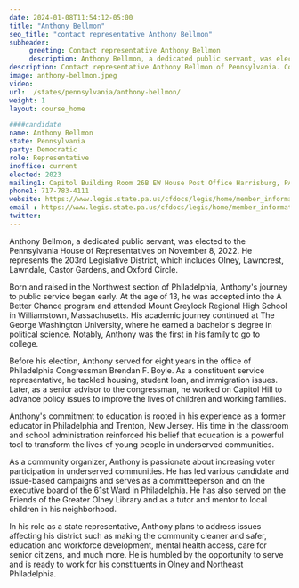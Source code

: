 ```yaml
---
date: 2024-01-08T11:54:12-05:00
title: "Anthony Bellmon"
seo_title: "contact representative Anthony Bellmon"
subheader:
     greeting: Contact representative Anthony Bellmon
     description: Anthony Bellmon, a dedicated public servant, was elected to the Pennsylvania House of Representatives on November 8, 2022. He represents the 203rd Legislative District, which includes Olney, Lawncrest, Lawndale, Castor Gardens, and Oxford Circle.
description: Contact representative Anthony Bellmon of Pennsylvania. Contact information for Anthony Bellmon includes email address, phone number, and mailing address.
image: anthony-bellmon.jpeg
video:
url:  /states/pennsylvania/anthony-bellmon/
weight: 1
layout: course_home

####candidate
name: Anthony Bellmon
state: Pennsylvania
party: Democratic
role: Representative
inoffice: current
elected: 2023
mailing1: Capitol Building Room 26B EW House Post Office Harrisburg, PA 17120
phone1: 717-783-4111
website: https://www.legis.state.pa.us/cfdocs/legis/home/member_information/House_bio.cfm?id=1984/
email : https://www.legis.state.pa.us/cfdocs/legis/home/member_information/House_bio.cfm?id=1984/
twitter:
---
```


Anthony Bellmon, a dedicated public servant, was elected to the Pennsylvania House of Representatives on November 8, 2022. He represents the 203rd Legislative District, which includes Olney, Lawncrest, Lawndale, Castor Gardens, and Oxford Circle.

Born and raised in the Northwest section of Philadelphia, Anthony's journey to public service began early. At the age of 13, he was accepted into the A Better Chance program and attended Mount Greylock Regional High School in Williamstown, Massachusetts. His academic journey continued at The George Washington University, where he earned a bachelor's degree in political science. Notably, Anthony was the first in his family to go to college.

Before his election, Anthony served for eight years in the office of Philadelphia Congressman Brendan F. Boyle. As a constituent service representative, he tackled housing, student loan, and immigration issues. Later, as a senior advisor to the congressman, he worked on Capitol Hill to advance policy issues to improve the lives of children and working families.

Anthony's commitment to education is rooted in his experience as a former educator in Philadelphia and Trenton, New Jersey. His time in the classroom and school administration reinforced his belief that education is a powerful tool to transform the lives of young people in underserved communities.

As a community organizer, Anthony is passionate about increasing voter participation in underserved communities. He has led various candidate and issue-based campaigns and serves as a committeeperson and on the executive board of the 61st Ward in Philadelphia. He has also served on the Friends of the Greater Olney Library and as a tutor and mentor to local children in his neighborhood.

In his role as a state representative, Anthony plans to address issues affecting his district such as making the community cleaner and safer, education and workforce development, mental health access, care for senior citizens, and much more. He is humbled by the opportunity to serve and is ready to work for his constituents in Olney and Northeast Philadelphia.
